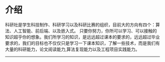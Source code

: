 # 介绍

科研社是学生科技制作、科研学习以及科研比赛的组织，目前大的方向有四个：算法、人工智能、前后端、以及嵌入式。
只要你努力，你所可以学习、可以接触的知识超乎你的想象。我们所学习的知识，是远远超过课本的要求的，远远超过毕业要求的，我们的目标也不仅仅只是学习一下课本知识，了解一些技术，而是我们有大量的科研能力，论文阅读能力,算法复现能力以及工程项目实践能力。

---

